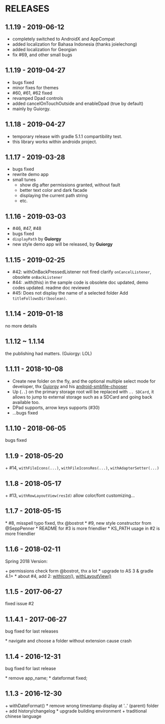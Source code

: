 # RELEASES


## 1.1.19 - 2019-06-12
- completely switched to AndroidX and AppCompat
- added localization for Bahasa Indonesia (thanks joielechong)
- added localization for Georgian
- fix #69, and other small bugs


## 1.1.19 - 2019-04-27

- bugs fixed
- minor fixes for themes
- #60, #61, #62 fixed
- revamped Dpad controls
- added cancelOnTouchOutside and enableDpad (true by default)
- mainly by Guiorgy.


## 1.1.18 - 2019-04-27

- temporary release with gradle 5.1.1 compartibility test.
- this library works within androidx project.


## 1.1.17 - 2019-03-28

- bugs fixed
- rewrite demo app
- small tunes
  - show dlg after permissions granted, without fault
  - better text color and dark facade
  - displaying the current path string
  - etc.


## 1.1.16 - 2019-03-03

- #46, #47, #48
- bugs fixed
- `displayPath` by **Guiorgy**
- new style demo app will be released, by **Guiorgy**


## 1.1.15 - 2019-02-25

- #42: withOnBackPressedListener not fired
  clarify `onCancelListener`, obsolete `onBackListener`
- #44: .with(this) in the sample code is obsolete
  doc updated, demo codes updated.
  readme doc reviewed
- #45: Does not display the name of a selected folder
  Add `titleFollowsDir(boolean)`.


## 1.1.14 - 2019-01-18

no more details

## 1.1.12 ~ 1.1.14

the publishing had matters.
(Guiorgy: LOL)


## 1.1.11 - 2018-10-08

- Create new folder on the fly, and the optional multiple select mode for developer, thx [Guiorgy](https://github.com/Guiorgy) and his [android-smbfile-chooser](https://github.com/Guiorgy/android-smbfile-chooser)
- Up (`..`) on the primary storage root will be replaced with `.. SDCard`, it allows to jump to external storage such as a SDCard and going back available too.
- DPad supports, arrow keys supports (#30)
- ...bugs fixed


## 1.1.10 - 2018-06-05

bugs fixed


## 1.1.9 - 2018-05-20

\+ #14, `withFileIcons(...)`, `withFileIconsRes(...)`, `withAdapterSetter(...)`


## 1.1.8 - 2018-05-17

\+ #13, `withRowLayoutView(resId)` allow color/font customizing...


## 1.1.7 - 2018-05-15

\* #8, misspell typo fixed, thx @bostrot
\* #9, new style constructor from @SeppPenner
\* README for #3 is more friendlier
\* KS_PATH usage in #2 is more friendlier


## 1.1.6 - 2018-02-11

Spring 2018 Version:

\+ permissions check form @bostrot, thx a lot
\* upgrade to AS 3 & gradle 4.1+
\* about #4, add 2: [withIcon()](./library/src/main/java/com/obsez/android/lib/filechooser/ChooserDialog.java#L114), [withLayoutView()](./library/src/main/java/com/obsez/android/lib/filechooser/ChooserDialog.java#L119)


## 1.1.5 - 2017-06-27

fixed issue #2


## 1.1.4.1 - 2017-06-27

bug fixed for last releases

\* navigate and choose a folder without extension cause crash


## 1.1.4 - 2016-12-31

bug fixed for last release

\* remove app_name;
\* dateformat fixed;


## 1.1.3 - 2016-12-30

\+ withDateFormat()
\* remove wrong timestamp display at '..' (parent) folder
\+ add history/changelog
\* upgrade building environment
\+ traditional chinese language


